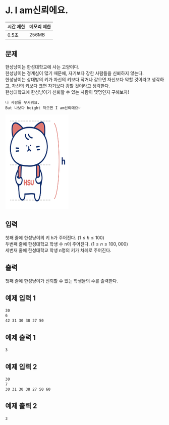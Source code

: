 # J. I am신뢰에요.

| 시간 제한 | 메모리 제한 |
| --- | --- |
| 0.5초 | 256MB |

## 문제
한성냥이는 한성대학교에 사는 고양이다. <br>
한성냥이는 경계심이 많기 때문에, 자기보다 강한 사람들을 신뢰하지 않는다.<br>
한성냥이는 상대방의 키가 자신의 키보다 작거나 같으면 자신보다 약할 것이라고 생각하고, 자신의 키보다 크면 자기보다 강할 것이라고 생각한다. <br>
한성대학교에 한성냥이가 신뢰할 수 있는 사람이 몇명인지 구해보자! <br>

```
나 사람들 무서워요.
But 나보다 height 작으면 I am신뢰에요~
```

<img src="/assets/hansungNyang.png" width="200" height="300">


## 입력
첫째 줄에 한성냥이의 키 h가 주어진다. $(1 \leq h \leq 100)$ <br>
두번째 줄에 한성대학교 학생 수 n이 주어진다. $(1 \leq n \leq 100,000)$ <br>
세번재 줄에 한성대학교 학생 n명의 키가 차례로 주어진다.

## 출력
첫째 줄에 한성냥이가 신뢰할 수 있는 학생들의 수를 출력한다.

## 예제 입력 1

```
30
6
42 31 30 38 27 50
```

## 예제 출력 1

```
3
```

## 예제 입력 2

```
30
7
30 31 30 38 27 50 60
```

## 예제 출력 2

```
3
```
